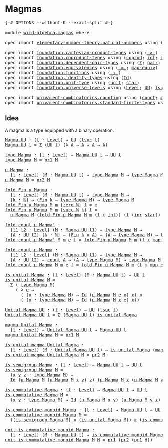 # Magmas

<pre class="Agda"><a id="19" class="Symbol">{-#</a> <a id="23" class="Keyword">OPTIONS</a> <a id="31" class="Pragma">--without-K</a> <a id="43" class="Pragma">--exact-split</a> <a id="57" class="Symbol">#-}</a>

<a id="62" class="Keyword">module</a> <a id="69" href="wild-algebra.magmas.html" class="Module">wild-algebra.magmas</a> <a id="89" class="Keyword">where</a>

<a id="96" class="Keyword">open</a> <a id="101" class="Keyword">import</a> <a id="108" href="elementary-number-theory.natural-numbers.html" class="Module">elementary-number-theory.natural-numbers</a> <a id="149" class="Keyword">using</a> <a id="155" class="Symbol">(</a><a id="156" href="elementary-number-theory.natural-numbers.html#1444" class="Datatype">ℕ</a><a id="157" class="Symbol">;</a> <a id="159" href="elementary-number-theory.natural-numbers.html#1465" class="InductiveConstructor">zero-ℕ</a><a id="165" class="Symbol">;</a> <a id="167" href="elementary-number-theory.natural-numbers.html#1478" class="InductiveConstructor">succ-ℕ</a><a id="173" class="Symbol">)</a>

<a id="176" class="Keyword">open</a> <a id="181" class="Keyword">import</a> <a id="188" href="foundation.cartesian-product-types.html" class="Module">foundation.cartesian-product-types</a> <a id="223" class="Keyword">using</a> <a id="229" class="Symbol">(</a><a id="230" href="foundation-core.cartesian-product-types.html#577" class="Function Operator">_×_</a><a id="233" class="Symbol">)</a>
<a id="235" class="Keyword">open</a> <a id="240" class="Keyword">import</a> <a id="247" href="foundation.coproduct-types.html" class="Module">foundation.coproduct-types</a> <a id="274" class="Keyword">using</a> <a id="280" class="Symbol">(</a><a id="281" href="foundation.coproduct-types.html#1168" class="Datatype">coprod</a><a id="287" class="Symbol">;</a> <a id="289" href="foundation.coproduct-types.html#1239" class="InductiveConstructor">inl</a><a id="292" class="Symbol">;</a> <a id="294" href="foundation.coproduct-types.html#1262" class="InductiveConstructor">inr</a><a id="297" class="Symbol">)</a>
<a id="299" class="Keyword">open</a> <a id="304" class="Keyword">import</a> <a id="311" href="foundation.dependent-pair-types.html" class="Module">foundation.dependent-pair-types</a> <a id="343" class="Keyword">using</a> <a id="349" class="Symbol">(</a><a id="350" href="foundation-core.dependent-pair-types.html#502" class="Record">Σ</a><a id="351" class="Symbol">;</a> <a id="353" href="foundation-core.dependent-pair-types.html#575" class="InductiveConstructor">pair</a><a id="357" class="Symbol">;</a> <a id="359" href="foundation-core.dependent-pair-types.html#592" class="Field">pr1</a><a id="362" class="Symbol">;</a> <a id="364" href="foundation-core.dependent-pair-types.html#604" class="Field">pr2</a><a id="367" class="Symbol">)</a>
<a id="369" class="Keyword">open</a> <a id="374" class="Keyword">import</a> <a id="381" href="foundation.equivalences.html" class="Module">foundation.equivalences</a> <a id="405" class="Keyword">using</a> <a id="411" class="Symbol">(</a><a id="412" href="foundation-core.equivalences.html#1607" class="Function Operator">_≃_</a><a id="415" class="Symbol">;</a> <a id="417" href="foundation-core.equivalences.html#1807" class="Function">map-equiv</a><a id="426" class="Symbol">)</a>
<a id="428" class="Keyword">open</a> <a id="433" class="Keyword">import</a> <a id="440" href="foundation.functions.html" class="Module">foundation.functions</a> <a id="461" class="Keyword">using</a> <a id="467" class="Symbol">(</a><a id="468" href="foundation-core.functions.html#407" class="Function Operator">_∘_</a><a id="471" class="Symbol">)</a>
<a id="473" class="Keyword">open</a> <a id="478" class="Keyword">import</a> <a id="485" href="foundation.identity-types.html" class="Module">foundation.identity-types</a> <a id="511" class="Keyword">using</a> <a id="517" class="Symbol">(</a><a id="518" href="foundation-core.identity-types.html#641" class="Datatype">Id</a><a id="520" class="Symbol">)</a>
<a id="522" class="Keyword">open</a> <a id="527" class="Keyword">import</a> <a id="534" href="foundation.unit-type.html" class="Module">foundation.unit-type</a> <a id="555" class="Keyword">using</a> <a id="561" class="Symbol">(</a><a id="562" href="foundation.unit-type.html#975" class="Datatype">unit</a><a id="566" class="Symbol">;</a> <a id="568" href="foundation.unit-type.html#999" class="InductiveConstructor">star</a><a id="572" class="Symbol">)</a>
<a id="574" class="Keyword">open</a> <a id="579" class="Keyword">import</a> <a id="586" href="foundation.universe-levels.html" class="Module">foundation.universe-levels</a> <a id="613" class="Keyword">using</a> <a id="619" class="Symbol">(</a><a id="620" href="Agda.Primitive.html#597" class="Postulate">Level</a><a id="625" class="Symbol">;</a> <a id="627" href="foundation-core.universe-levels.html#222" class="Primitive">UU</a><a id="629" class="Symbol">;</a> <a id="631" href="Agda.Primitive.html#780" class="Primitive">lsuc</a><a id="635" class="Symbol">)</a>

<a id="638" class="Keyword">open</a> <a id="643" class="Keyword">import</a> <a id="650" href="univalent-combinatorics.counting.html" class="Module">univalent-combinatorics.counting</a> <a id="683" class="Keyword">using</a> <a id="689" class="Symbol">(</a><a id="690" href="univalent-combinatorics.counting.html#1746" class="Function">count</a><a id="695" class="Symbol">;</a> <a id="697" href="univalent-combinatorics.counting.html#2017" class="Function">map-equiv-count</a><a id="712" class="Symbol">)</a>
<a id="714" class="Keyword">open</a> <a id="719" class="Keyword">import</a> <a id="726" href="univalent-combinatorics.standard-finite-types.html" class="Module">univalent-combinatorics.standard-finite-types</a> <a id="772" class="Keyword">using</a> <a id="778" class="Symbol">(</a><a id="779" href="univalent-combinatorics.standard-finite-types.html#1975" class="Function">Fin</a><a id="782" class="Symbol">)</a>
</pre>
## Idea

A magma is a type equipped with a binary operation.

<pre class="Agda"><a id="Magma-UU"></a><a id="859" href="wild-algebra.magmas.html#859" class="Function">Magma-UU</a> <a id="868" class="Symbol">:</a> <a id="870" class="Symbol">(</a><a id="871" href="wild-algebra.magmas.html#871" class="Bound">l</a> <a id="873" class="Symbol">:</a> <a id="875" href="Agda.Primitive.html#597" class="Postulate">Level</a><a id="880" class="Symbol">)</a> <a id="882" class="Symbol">→</a> <a id="884" href="foundation-core.universe-levels.html#222" class="Primitive">UU</a> <a id="887" class="Symbol">(</a><a id="888" href="Agda.Primitive.html#780" class="Primitive">lsuc</a> <a id="893" href="wild-algebra.magmas.html#871" class="Bound">l</a><a id="894" class="Symbol">)</a>
<a id="896" href="wild-algebra.magmas.html#859" class="Function">Magma-UU</a> <a id="905" href="wild-algebra.magmas.html#905" class="Bound">l</a> <a id="907" class="Symbol">=</a> <a id="909" href="foundation-core.dependent-pair-types.html#502" class="Record">Σ</a> <a id="911" class="Symbol">(</a><a id="912" href="foundation-core.universe-levels.html#222" class="Primitive">UU</a> <a id="915" href="wild-algebra.magmas.html#905" class="Bound">l</a><a id="916" class="Symbol">)</a> <a id="918" class="Symbol">(λ</a> <a id="921" href="wild-algebra.magmas.html#921" class="Bound">A</a> <a id="923" class="Symbol">→</a> <a id="925" href="wild-algebra.magmas.html#921" class="Bound">A</a> <a id="927" class="Symbol">→</a> <a id="929" href="wild-algebra.magmas.html#921" class="Bound">A</a> <a id="931" class="Symbol">→</a> <a id="933" href="wild-algebra.magmas.html#921" class="Bound">A</a><a id="934" class="Symbol">)</a>

<a id="type-Magma"></a><a id="937" href="wild-algebra.magmas.html#937" class="Function">type-Magma</a> <a id="948" class="Symbol">:</a> <a id="950" class="Symbol">{</a><a id="951" href="wild-algebra.magmas.html#951" class="Bound">l</a> <a id="953" class="Symbol">:</a> <a id="955" href="Agda.Primitive.html#597" class="Postulate">Level</a><a id="960" class="Symbol">}</a> <a id="962" class="Symbol">→</a> <a id="964" href="wild-algebra.magmas.html#859" class="Function">Magma-UU</a> <a id="973" href="wild-algebra.magmas.html#951" class="Bound">l</a> <a id="975" class="Symbol">→</a> <a id="977" href="foundation-core.universe-levels.html#222" class="Primitive">UU</a> <a id="980" href="wild-algebra.magmas.html#951" class="Bound">l</a>
<a id="982" href="wild-algebra.magmas.html#937" class="Function">type-Magma</a> <a id="993" href="wild-algebra.magmas.html#993" class="Bound">M</a> <a id="995" class="Symbol">=</a> <a id="997" href="foundation-core.dependent-pair-types.html#592" class="Field">pr1</a> <a id="1001" href="wild-algebra.magmas.html#993" class="Bound">M</a>

<a id="μ-Magma"></a><a id="1004" href="wild-algebra.magmas.html#1004" class="Function">μ-Magma</a> <a id="1012" class="Symbol">:</a>
  <a id="1016" class="Symbol">{</a><a id="1017" href="wild-algebra.magmas.html#1017" class="Bound">l</a> <a id="1019" class="Symbol">:</a> <a id="1021" href="Agda.Primitive.html#597" class="Postulate">Level</a><a id="1026" class="Symbol">}</a> <a id="1028" class="Symbol">(</a><a id="1029" href="wild-algebra.magmas.html#1029" class="Bound">M</a> <a id="1031" class="Symbol">:</a> <a id="1033" href="wild-algebra.magmas.html#859" class="Function">Magma-UU</a> <a id="1042" href="wild-algebra.magmas.html#1017" class="Bound">l</a><a id="1043" class="Symbol">)</a> <a id="1045" class="Symbol">→</a> <a id="1047" href="wild-algebra.magmas.html#937" class="Function">type-Magma</a> <a id="1058" href="wild-algebra.magmas.html#1029" class="Bound">M</a> <a id="1060" class="Symbol">→</a> <a id="1062" href="wild-algebra.magmas.html#937" class="Function">type-Magma</a> <a id="1073" href="wild-algebra.magmas.html#1029" class="Bound">M</a> <a id="1075" class="Symbol">→</a> <a id="1077" href="wild-algebra.magmas.html#937" class="Function">type-Magma</a> <a id="1088" href="wild-algebra.magmas.html#1029" class="Bound">M</a>
<a id="1090" href="wild-algebra.magmas.html#1004" class="Function">μ-Magma</a> <a id="1098" href="wild-algebra.magmas.html#1098" class="Bound">M</a> <a id="1100" class="Symbol">=</a> <a id="1102" href="foundation-core.dependent-pair-types.html#604" class="Field">pr2</a> <a id="1106" href="wild-algebra.magmas.html#1098" class="Bound">M</a>

<a id="fold-Fin-μ-Magma"></a><a id="1109" href="wild-algebra.magmas.html#1109" class="Function">fold-Fin-μ-Magma</a> <a id="1126" class="Symbol">:</a>
  <a id="1130" class="Symbol">{</a><a id="1131" href="wild-algebra.magmas.html#1131" class="Bound">l</a> <a id="1133" class="Symbol">:</a> <a id="1135" href="Agda.Primitive.html#597" class="Postulate">Level</a><a id="1140" class="Symbol">}</a> <a id="1142" class="Symbol">(</a><a id="1143" href="wild-algebra.magmas.html#1143" class="Bound">M</a> <a id="1145" class="Symbol">:</a> <a id="1147" href="wild-algebra.magmas.html#859" class="Function">Magma-UU</a> <a id="1156" href="wild-algebra.magmas.html#1131" class="Bound">l</a><a id="1157" class="Symbol">)</a> <a id="1159" class="Symbol">→</a> <a id="1161" href="wild-algebra.magmas.html#937" class="Function">type-Magma</a> <a id="1172" href="wild-algebra.magmas.html#1143" class="Bound">M</a> <a id="1174" class="Symbol">→</a>
  <a id="1178" class="Symbol">{</a><a id="1179" href="wild-algebra.magmas.html#1179" class="Bound">k</a> <a id="1181" class="Symbol">:</a> <a id="1183" href="elementary-number-theory.natural-numbers.html#1444" class="Datatype">ℕ</a><a id="1184" class="Symbol">}</a> <a id="1186" class="Symbol">→</a> <a id="1188" class="Symbol">(</a><a id="1189" href="univalent-combinatorics.standard-finite-types.html#1975" class="Function">Fin</a> <a id="1193" href="wild-algebra.magmas.html#1179" class="Bound">k</a> <a id="1195" class="Symbol">→</a> <a id="1197" href="wild-algebra.magmas.html#937" class="Function">type-Magma</a> <a id="1208" href="wild-algebra.magmas.html#1143" class="Bound">M</a><a id="1209" class="Symbol">)</a> <a id="1211" class="Symbol">→</a> <a id="1213" href="wild-algebra.magmas.html#937" class="Function">type-Magma</a> <a id="1224" href="wild-algebra.magmas.html#1143" class="Bound">M</a>
<a id="1226" href="wild-algebra.magmas.html#1109" class="Function">fold-Fin-μ-Magma</a> <a id="1243" href="wild-algebra.magmas.html#1243" class="Bound">M</a> <a id="1245" href="wild-algebra.magmas.html#1245" class="Bound">m</a> <a id="1247" class="Symbol">{</a><a id="1248" href="elementary-number-theory.natural-numbers.html#1465" class="InductiveConstructor">zero-ℕ</a><a id="1254" class="Symbol">}</a> <a id="1256" href="wild-algebra.magmas.html#1256" class="Bound">f</a> <a id="1258" class="Symbol">=</a> <a id="1260" href="wild-algebra.magmas.html#1245" class="Bound">m</a>
<a id="1262" href="wild-algebra.magmas.html#1109" class="Function">fold-Fin-μ-Magma</a> <a id="1279" href="wild-algebra.magmas.html#1279" class="Bound">M</a> <a id="1281" href="wild-algebra.magmas.html#1281" class="Bound">m</a> <a id="1283" class="Symbol">{</a><a id="1284" href="elementary-number-theory.natural-numbers.html#1478" class="InductiveConstructor">succ-ℕ</a> <a id="1291" href="wild-algebra.magmas.html#1291" class="Bound">k</a><a id="1292" class="Symbol">}</a> <a id="1294" href="wild-algebra.magmas.html#1294" class="Bound">f</a> <a id="1296" class="Symbol">=</a>
  <a id="1300" href="wild-algebra.magmas.html#1004" class="Function">μ-Magma</a> <a id="1308" href="wild-algebra.magmas.html#1279" class="Bound">M</a> <a id="1310" class="Symbol">(</a><a id="1311" href="wild-algebra.magmas.html#1109" class="Function">fold-Fin-μ-Magma</a> <a id="1328" href="wild-algebra.magmas.html#1279" class="Bound">M</a> <a id="1330" href="wild-algebra.magmas.html#1281" class="Bound">m</a> <a id="1332" class="Symbol">(</a><a id="1333" href="wild-algebra.magmas.html#1294" class="Bound">f</a> <a id="1335" href="foundation-core.functions.html#407" class="Function Operator">∘</a> <a id="1337" href="foundation.coproduct-types.html#1239" class="InductiveConstructor">inl</a><a id="1340" class="Symbol">))</a> <a id="1343" class="Symbol">(</a><a id="1344" href="wild-algebra.magmas.html#1294" class="Bound">f</a> <a id="1346" class="Symbol">(</a><a id="1347" href="foundation.coproduct-types.html#1262" class="InductiveConstructor">inr</a> <a id="1351" href="foundation.unit-type.html#999" class="InductiveConstructor">star</a><a id="1355" class="Symbol">))</a>

<a id="fold-count-μ-Magma&#39;"></a><a id="1359" href="wild-algebra.magmas.html#1359" class="Function">fold-count-μ-Magma&#39;</a> <a id="1379" class="Symbol">:</a>
  <a id="1383" class="Symbol">{</a><a id="1384" href="wild-algebra.magmas.html#1384" class="Bound">l1</a> <a id="1387" href="wild-algebra.magmas.html#1387" class="Bound">l2</a> <a id="1390" class="Symbol">:</a> <a id="1392" href="Agda.Primitive.html#597" class="Postulate">Level</a><a id="1397" class="Symbol">}</a> <a id="1399" class="Symbol">(</a><a id="1400" href="wild-algebra.magmas.html#1400" class="Bound">M</a> <a id="1402" class="Symbol">:</a> <a id="1404" href="wild-algebra.magmas.html#859" class="Function">Magma-UU</a> <a id="1413" href="wild-algebra.magmas.html#1384" class="Bound">l1</a><a id="1415" class="Symbol">)</a> <a id="1417" class="Symbol">→</a> <a id="1419" href="wild-algebra.magmas.html#937" class="Function">type-Magma</a> <a id="1430" href="wild-algebra.magmas.html#1400" class="Bound">M</a> <a id="1432" class="Symbol">→</a>
  <a id="1436" class="Symbol">{</a><a id="1437" href="wild-algebra.magmas.html#1437" class="Bound">A</a> <a id="1439" class="Symbol">:</a> <a id="1441" href="foundation-core.universe-levels.html#222" class="Primitive">UU</a> <a id="1444" href="wild-algebra.magmas.html#1387" class="Bound">l2</a><a id="1446" class="Symbol">}</a> <a id="1448" class="Symbol">{</a><a id="1449" href="wild-algebra.magmas.html#1449" class="Bound">k</a> <a id="1451" class="Symbol">:</a> <a id="1453" href="elementary-number-theory.natural-numbers.html#1444" class="Datatype">ℕ</a><a id="1454" class="Symbol">}</a> <a id="1456" class="Symbol">→</a> <a id="1458" class="Symbol">(</a><a id="1459" href="univalent-combinatorics.standard-finite-types.html#1975" class="Function">Fin</a> <a id="1463" href="wild-algebra.magmas.html#1449" class="Bound">k</a> <a id="1465" href="foundation-core.equivalences.html#1607" class="Function Operator">≃</a> <a id="1467" href="wild-algebra.magmas.html#1437" class="Bound">A</a><a id="1468" class="Symbol">)</a> <a id="1470" class="Symbol">→</a> <a id="1472" class="Symbol">(</a><a id="1473" href="wild-algebra.magmas.html#1437" class="Bound">A</a> <a id="1475" class="Symbol">→</a> <a id="1477" href="wild-algebra.magmas.html#937" class="Function">type-Magma</a> <a id="1488" href="wild-algebra.magmas.html#1400" class="Bound">M</a><a id="1489" class="Symbol">)</a> <a id="1491" class="Symbol">→</a> <a id="1493" href="wild-algebra.magmas.html#937" class="Function">type-Magma</a> <a id="1504" href="wild-algebra.magmas.html#1400" class="Bound">M</a>
<a id="1506" href="wild-algebra.magmas.html#1359" class="Function">fold-count-μ-Magma&#39;</a> <a id="1526" href="wild-algebra.magmas.html#1526" class="Bound">M</a> <a id="1528" href="wild-algebra.magmas.html#1528" class="Bound">m</a> <a id="1530" href="wild-algebra.magmas.html#1530" class="Bound">e</a> <a id="1532" href="wild-algebra.magmas.html#1532" class="Bound">f</a> <a id="1534" class="Symbol">=</a> <a id="1536" href="wild-algebra.magmas.html#1109" class="Function">fold-Fin-μ-Magma</a> <a id="1553" href="wild-algebra.magmas.html#1526" class="Bound">M</a> <a id="1555" href="wild-algebra.magmas.html#1528" class="Bound">m</a> <a id="1557" class="Symbol">(</a><a id="1558" href="wild-algebra.magmas.html#1532" class="Bound">f</a> <a id="1560" href="foundation-core.functions.html#407" class="Function Operator">∘</a> <a id="1562" href="foundation-core.equivalences.html#1807" class="Function">map-equiv</a> <a id="1572" href="wild-algebra.magmas.html#1530" class="Bound">e</a><a id="1573" class="Symbol">)</a>

<a id="fold-count-μ-Magma"></a><a id="1576" href="wild-algebra.magmas.html#1576" class="Function">fold-count-μ-Magma</a> <a id="1595" class="Symbol">:</a>
  <a id="1599" class="Symbol">{</a><a id="1600" href="wild-algebra.magmas.html#1600" class="Bound">l1</a> <a id="1603" href="wild-algebra.magmas.html#1603" class="Bound">l2</a> <a id="1606" class="Symbol">:</a> <a id="1608" href="Agda.Primitive.html#597" class="Postulate">Level</a><a id="1613" class="Symbol">}</a> <a id="1615" class="Symbol">(</a><a id="1616" href="wild-algebra.magmas.html#1616" class="Bound">M</a> <a id="1618" class="Symbol">:</a> <a id="1620" href="wild-algebra.magmas.html#859" class="Function">Magma-UU</a> <a id="1629" href="wild-algebra.magmas.html#1600" class="Bound">l1</a><a id="1631" class="Symbol">)</a> <a id="1633" class="Symbol">→</a> <a id="1635" href="wild-algebra.magmas.html#937" class="Function">type-Magma</a> <a id="1646" href="wild-algebra.magmas.html#1616" class="Bound">M</a> <a id="1648" class="Symbol">→</a>
  <a id="1652" class="Symbol">{</a><a id="1653" href="wild-algebra.magmas.html#1653" class="Bound">A</a> <a id="1655" class="Symbol">:</a> <a id="1657" href="foundation-core.universe-levels.html#222" class="Primitive">UU</a> <a id="1660" href="wild-algebra.magmas.html#1603" class="Bound">l2</a><a id="1662" class="Symbol">}</a> <a id="1664" class="Symbol">→</a> <a id="1666" href="univalent-combinatorics.counting.html#1746" class="Function">count</a> <a id="1672" href="wild-algebra.magmas.html#1653" class="Bound">A</a> <a id="1674" class="Symbol">→</a> <a id="1676" class="Symbol">(</a><a id="1677" href="wild-algebra.magmas.html#1653" class="Bound">A</a> <a id="1679" class="Symbol">→</a> <a id="1681" href="wild-algebra.magmas.html#937" class="Function">type-Magma</a> <a id="1692" href="wild-algebra.magmas.html#1616" class="Bound">M</a><a id="1693" class="Symbol">)</a> <a id="1695" class="Symbol">→</a> <a id="1697" href="wild-algebra.magmas.html#937" class="Function">type-Magma</a> <a id="1708" href="wild-algebra.magmas.html#1616" class="Bound">M</a>
<a id="1710" href="wild-algebra.magmas.html#1576" class="Function">fold-count-μ-Magma</a> <a id="1729" href="wild-algebra.magmas.html#1729" class="Bound">M</a> <a id="1731" href="wild-algebra.magmas.html#1731" class="Bound">m</a> <a id="1733" href="wild-algebra.magmas.html#1733" class="Bound">e</a> <a id="1735" href="wild-algebra.magmas.html#1735" class="Bound">f</a> <a id="1737" class="Symbol">=</a> <a id="1739" href="wild-algebra.magmas.html#1109" class="Function">fold-Fin-μ-Magma</a> <a id="1756" href="wild-algebra.magmas.html#1729" class="Bound">M</a> <a id="1758" href="wild-algebra.magmas.html#1731" class="Bound">m</a> <a id="1760" class="Symbol">(</a><a id="1761" href="wild-algebra.magmas.html#1735" class="Bound">f</a> <a id="1763" href="foundation-core.functions.html#407" class="Function Operator">∘</a> <a id="1765" href="univalent-combinatorics.counting.html#2017" class="Function">map-equiv-count</a> <a id="1781" href="wild-algebra.magmas.html#1733" class="Bound">e</a><a id="1782" class="Symbol">)</a>

<a id="is-unital-Magma"></a><a id="1785" href="wild-algebra.magmas.html#1785" class="Function">is-unital-Magma</a> <a id="1801" class="Symbol">:</a> <a id="1803" class="Symbol">{</a><a id="1804" href="wild-algebra.magmas.html#1804" class="Bound">l</a> <a id="1806" class="Symbol">:</a> <a id="1808" href="Agda.Primitive.html#597" class="Postulate">Level</a><a id="1813" class="Symbol">}</a> <a id="1815" class="Symbol">(</a><a id="1816" href="wild-algebra.magmas.html#1816" class="Bound">M</a> <a id="1818" class="Symbol">:</a> <a id="1820" href="wild-algebra.magmas.html#859" class="Function">Magma-UU</a> <a id="1829" href="wild-algebra.magmas.html#1804" class="Bound">l</a><a id="1830" class="Symbol">)</a> <a id="1832" class="Symbol">→</a> <a id="1834" href="foundation-core.universe-levels.html#222" class="Primitive">UU</a> <a id="1837" href="wild-algebra.magmas.html#1804" class="Bound">l</a>
<a id="1839" href="wild-algebra.magmas.html#1785" class="Function">is-unital-Magma</a> <a id="1855" href="wild-algebra.magmas.html#1855" class="Bound">M</a> <a id="1857" class="Symbol">=</a>
  <a id="1861" href="foundation-core.dependent-pair-types.html#502" class="Record">Σ</a> <a id="1863" class="Symbol">(</a> <a id="1865" href="wild-algebra.magmas.html#937" class="Function">type-Magma</a> <a id="1876" href="wild-algebra.magmas.html#1855" class="Bound">M</a><a id="1877" class="Symbol">)</a>
    <a id="1883" class="Symbol">(</a> <a id="1885" class="Symbol">λ</a> <a id="1887" href="wild-algebra.magmas.html#1887" class="Bound">e</a> <a id="1889" class="Symbol">→</a>
      <a id="1897" class="Symbol">(</a> <a id="1899" class="Symbol">(</a><a id="1900" href="wild-algebra.magmas.html#1900" class="Bound">x</a> <a id="1902" class="Symbol">:</a> <a id="1904" href="wild-algebra.magmas.html#937" class="Function">type-Magma</a> <a id="1915" href="wild-algebra.magmas.html#1855" class="Bound">M</a><a id="1916" class="Symbol">)</a> <a id="1918" class="Symbol">→</a> <a id="1920" href="foundation-core.identity-types.html#641" class="Datatype">Id</a> <a id="1923" class="Symbol">(</a><a id="1924" href="wild-algebra.magmas.html#1004" class="Function">μ-Magma</a> <a id="1932" href="wild-algebra.magmas.html#1855" class="Bound">M</a> <a id="1934" href="wild-algebra.magmas.html#1887" class="Bound">e</a> <a id="1936" href="wild-algebra.magmas.html#1900" class="Bound">x</a><a id="1937" class="Symbol">)</a> <a id="1939" href="wild-algebra.magmas.html#1900" class="Bound">x</a><a id="1940" class="Symbol">)</a> <a id="1942" href="foundation-core.cartesian-product-types.html#577" class="Function Operator">×</a>
      <a id="1950" class="Symbol">(</a> <a id="1952" class="Symbol">(</a><a id="1953" href="wild-algebra.magmas.html#1953" class="Bound">x</a> <a id="1955" class="Symbol">:</a> <a id="1957" href="wild-algebra.magmas.html#937" class="Function">type-Magma</a> <a id="1968" href="wild-algebra.magmas.html#1855" class="Bound">M</a><a id="1969" class="Symbol">)</a> <a id="1971" class="Symbol">→</a> <a id="1973" href="foundation-core.identity-types.html#641" class="Datatype">Id</a> <a id="1976" class="Symbol">(</a><a id="1977" href="wild-algebra.magmas.html#1004" class="Function">μ-Magma</a> <a id="1985" href="wild-algebra.magmas.html#1855" class="Bound">M</a> <a id="1987" href="wild-algebra.magmas.html#1953" class="Bound">x</a> <a id="1989" href="wild-algebra.magmas.html#1887" class="Bound">e</a><a id="1990" class="Symbol">)</a> <a id="1992" href="wild-algebra.magmas.html#1953" class="Bound">x</a><a id="1993" class="Symbol">))</a>

<a id="Unital-Magma-UU"></a><a id="1997" href="wild-algebra.magmas.html#1997" class="Function">Unital-Magma-UU</a> <a id="2013" class="Symbol">:</a> <a id="2015" class="Symbol">(</a><a id="2016" href="wild-algebra.magmas.html#2016" class="Bound">l</a> <a id="2018" class="Symbol">:</a> <a id="2020" href="Agda.Primitive.html#597" class="Postulate">Level</a><a id="2025" class="Symbol">)</a> <a id="2027" class="Symbol">→</a> <a id="2029" href="foundation-core.universe-levels.html#222" class="Primitive">UU</a> <a id="2032" class="Symbol">(</a><a id="2033" href="Agda.Primitive.html#780" class="Primitive">lsuc</a> <a id="2038" href="wild-algebra.magmas.html#2016" class="Bound">l</a><a id="2039" class="Symbol">)</a>
<a id="2041" href="wild-algebra.magmas.html#1997" class="Function">Unital-Magma-UU</a> <a id="2057" href="wild-algebra.magmas.html#2057" class="Bound">l</a> <a id="2059" class="Symbol">=</a> <a id="2061" href="foundation-core.dependent-pair-types.html#502" class="Record">Σ</a> <a id="2063" class="Symbol">(</a><a id="2064" href="wild-algebra.magmas.html#859" class="Function">Magma-UU</a> <a id="2073" href="wild-algebra.magmas.html#2057" class="Bound">l</a><a id="2074" class="Symbol">)</a> <a id="2076" href="wild-algebra.magmas.html#1785" class="Function">is-unital-Magma</a>

<a id="magma-Unital-Magma"></a><a id="2093" href="wild-algebra.magmas.html#2093" class="Function">magma-Unital-Magma</a> <a id="2112" class="Symbol">:</a>
  <a id="2116" class="Symbol">{</a><a id="2117" href="wild-algebra.magmas.html#2117" class="Bound">l</a> <a id="2119" class="Symbol">:</a> <a id="2121" href="Agda.Primitive.html#597" class="Postulate">Level</a><a id="2126" class="Symbol">}</a> <a id="2128" class="Symbol">→</a> <a id="2130" href="wild-algebra.magmas.html#1997" class="Function">Unital-Magma-UU</a> <a id="2146" href="wild-algebra.magmas.html#2117" class="Bound">l</a> <a id="2148" class="Symbol">→</a> <a id="2150" href="wild-algebra.magmas.html#859" class="Function">Magma-UU</a> <a id="2159" href="wild-algebra.magmas.html#2117" class="Bound">l</a>
<a id="2161" href="wild-algebra.magmas.html#2093" class="Function">magma-Unital-Magma</a> <a id="2180" href="wild-algebra.magmas.html#2180" class="Bound">M</a> <a id="2182" class="Symbol">=</a> <a id="2184" href="foundation-core.dependent-pair-types.html#592" class="Field">pr1</a> <a id="2188" href="wild-algebra.magmas.html#2180" class="Bound">M</a>
  
<a id="is-unital-magma-Unital-Magma"></a><a id="2193" href="wild-algebra.magmas.html#2193" class="Function">is-unital-magma-Unital-Magma</a> <a id="2222" class="Symbol">:</a>
  <a id="2226" class="Symbol">{</a><a id="2227" href="wild-algebra.magmas.html#2227" class="Bound">l</a> <a id="2229" class="Symbol">:</a> <a id="2231" href="Agda.Primitive.html#597" class="Postulate">Level</a><a id="2236" class="Symbol">}</a> <a id="2238" class="Symbol">(</a><a id="2239" href="wild-algebra.magmas.html#2239" class="Bound">M</a> <a id="2241" class="Symbol">:</a> <a id="2243" href="wild-algebra.magmas.html#1997" class="Function">Unital-Magma-UU</a> <a id="2259" href="wild-algebra.magmas.html#2227" class="Bound">l</a><a id="2260" class="Symbol">)</a> <a id="2262" class="Symbol">→</a> <a id="2264" href="wild-algebra.magmas.html#1785" class="Function">is-unital-Magma</a> <a id="2280" class="Symbol">(</a><a id="2281" href="wild-algebra.magmas.html#2093" class="Function">magma-Unital-Magma</a> <a id="2300" href="wild-algebra.magmas.html#2239" class="Bound">M</a><a id="2301" class="Symbol">)</a>
<a id="2303" href="wild-algebra.magmas.html#2193" class="Function">is-unital-magma-Unital-Magma</a> <a id="2332" href="wild-algebra.magmas.html#2332" class="Bound">M</a> <a id="2334" class="Symbol">=</a> <a id="2336" href="foundation-core.dependent-pair-types.html#604" class="Field">pr2</a> <a id="2340" href="wild-algebra.magmas.html#2332" class="Bound">M</a>

<a id="is-semigroup-Magma"></a><a id="2343" href="wild-algebra.magmas.html#2343" class="Function">is-semigroup-Magma</a> <a id="2362" class="Symbol">:</a> <a id="2364" class="Symbol">{</a><a id="2365" href="wild-algebra.magmas.html#2365" class="Bound">l</a> <a id="2367" class="Symbol">:</a> <a id="2369" href="Agda.Primitive.html#597" class="Postulate">Level</a><a id="2374" class="Symbol">}</a> <a id="2376" class="Symbol">→</a> <a id="2378" href="wild-algebra.magmas.html#859" class="Function">Magma-UU</a> <a id="2387" href="wild-algebra.magmas.html#2365" class="Bound">l</a> <a id="2389" class="Symbol">→</a> <a id="2391" href="foundation-core.universe-levels.html#222" class="Primitive">UU</a> <a id="2394" href="wild-algebra.magmas.html#2365" class="Bound">l</a>
<a id="2396" href="wild-algebra.magmas.html#2343" class="Function">is-semigroup-Magma</a> <a id="2415" href="wild-algebra.magmas.html#2415" class="Bound">M</a> <a id="2417" class="Symbol">=</a>
  <a id="2421" class="Symbol">(</a><a id="2422" href="wild-algebra.magmas.html#2422" class="Bound">x</a> <a id="2424" href="wild-algebra.magmas.html#2424" class="Bound">y</a> <a id="2426" href="wild-algebra.magmas.html#2426" class="Bound">z</a> <a id="2428" class="Symbol">:</a> <a id="2430" href="wild-algebra.magmas.html#937" class="Function">type-Magma</a> <a id="2441" href="wild-algebra.magmas.html#2415" class="Bound">M</a><a id="2442" class="Symbol">)</a> <a id="2444" class="Symbol">→</a>
  <a id="2448" href="foundation-core.identity-types.html#641" class="Datatype">Id</a> <a id="2451" class="Symbol">(</a><a id="2452" href="wild-algebra.magmas.html#1004" class="Function">μ-Magma</a> <a id="2460" href="wild-algebra.magmas.html#2415" class="Bound">M</a> <a id="2462" class="Symbol">(</a><a id="2463" href="wild-algebra.magmas.html#1004" class="Function">μ-Magma</a> <a id="2471" href="wild-algebra.magmas.html#2415" class="Bound">M</a> <a id="2473" href="wild-algebra.magmas.html#2422" class="Bound">x</a> <a id="2475" href="wild-algebra.magmas.html#2424" class="Bound">y</a><a id="2476" class="Symbol">)</a> <a id="2478" href="wild-algebra.magmas.html#2426" class="Bound">z</a><a id="2479" class="Symbol">)</a> <a id="2481" class="Symbol">(</a><a id="2482" href="wild-algebra.magmas.html#1004" class="Function">μ-Magma</a> <a id="2490" href="wild-algebra.magmas.html#2415" class="Bound">M</a> <a id="2492" href="wild-algebra.magmas.html#2422" class="Bound">x</a> <a id="2494" class="Symbol">(</a><a id="2495" href="wild-algebra.magmas.html#1004" class="Function">μ-Magma</a> <a id="2503" href="wild-algebra.magmas.html#2415" class="Bound">M</a> <a id="2505" href="wild-algebra.magmas.html#2424" class="Bound">y</a> <a id="2507" href="wild-algebra.magmas.html#2426" class="Bound">z</a><a id="2508" class="Symbol">))</a>

<a id="is-commutative-Magma"></a><a id="2512" href="wild-algebra.magmas.html#2512" class="Function">is-commutative-Magma</a> <a id="2533" class="Symbol">:</a> <a id="2535" class="Symbol">{</a><a id="2536" href="wild-algebra.magmas.html#2536" class="Bound">l</a> <a id="2538" class="Symbol">:</a> <a id="2540" href="Agda.Primitive.html#597" class="Postulate">Level</a><a id="2545" class="Symbol">}</a> <a id="2547" class="Symbol">→</a> <a id="2549" href="wild-algebra.magmas.html#859" class="Function">Magma-UU</a> <a id="2558" href="wild-algebra.magmas.html#2536" class="Bound">l</a> <a id="2560" class="Symbol">→</a> <a id="2562" href="foundation-core.universe-levels.html#222" class="Primitive">UU</a> <a id="2565" href="wild-algebra.magmas.html#2536" class="Bound">l</a>
<a id="2567" href="wild-algebra.magmas.html#2512" class="Function">is-commutative-Magma</a> <a id="2588" href="wild-algebra.magmas.html#2588" class="Bound">M</a> <a id="2590" class="Symbol">=</a>
  <a id="2594" class="Symbol">(</a><a id="2595" href="wild-algebra.magmas.html#2595" class="Bound">x</a> <a id="2597" href="wild-algebra.magmas.html#2597" class="Bound">y</a> <a id="2599" class="Symbol">:</a> <a id="2601" href="wild-algebra.magmas.html#937" class="Function">type-Magma</a> <a id="2612" href="wild-algebra.magmas.html#2588" class="Bound">M</a><a id="2613" class="Symbol">)</a> <a id="2615" class="Symbol">→</a> <a id="2617" href="foundation-core.identity-types.html#641" class="Datatype">Id</a> <a id="2620" class="Symbol">(</a><a id="2621" href="wild-algebra.magmas.html#1004" class="Function">μ-Magma</a> <a id="2629" href="wild-algebra.magmas.html#2588" class="Bound">M</a> <a id="2631" href="wild-algebra.magmas.html#2595" class="Bound">x</a> <a id="2633" href="wild-algebra.magmas.html#2597" class="Bound">y</a><a id="2634" class="Symbol">)</a> <a id="2636" class="Symbol">(</a><a id="2637" href="wild-algebra.magmas.html#1004" class="Function">μ-Magma</a> <a id="2645" href="wild-algebra.magmas.html#2588" class="Bound">M</a> <a id="2647" href="wild-algebra.magmas.html#2597" class="Bound">y</a> <a id="2649" href="wild-algebra.magmas.html#2595" class="Bound">x</a><a id="2650" class="Symbol">)</a>

<a id="is-commutative-monoid-Magma"></a><a id="2653" href="wild-algebra.magmas.html#2653" class="Function">is-commutative-monoid-Magma</a> <a id="2681" class="Symbol">:</a> <a id="2683" class="Symbol">{</a><a id="2684" href="wild-algebra.magmas.html#2684" class="Bound">l</a> <a id="2686" class="Symbol">:</a> <a id="2688" href="Agda.Primitive.html#597" class="Postulate">Level</a><a id="2693" class="Symbol">}</a> <a id="2695" class="Symbol">→</a> <a id="2697" href="wild-algebra.magmas.html#859" class="Function">Magma-UU</a> <a id="2706" href="wild-algebra.magmas.html#2684" class="Bound">l</a> <a id="2708" class="Symbol">→</a> <a id="2710" href="foundation-core.universe-levels.html#222" class="Primitive">UU</a> <a id="2713" href="wild-algebra.magmas.html#2684" class="Bound">l</a>
<a id="2715" href="wild-algebra.magmas.html#2653" class="Function">is-commutative-monoid-Magma</a> <a id="2743" href="wild-algebra.magmas.html#2743" class="Bound">M</a> <a id="2745" class="Symbol">=</a>
  <a id="2749" class="Symbol">((</a><a id="2751" href="wild-algebra.magmas.html#2343" class="Function">is-semigroup-Magma</a> <a id="2770" href="wild-algebra.magmas.html#2743" class="Bound">M</a><a id="2771" class="Symbol">)</a> <a id="2773" href="foundation-core.cartesian-product-types.html#577" class="Function Operator">×</a> <a id="2775" class="Symbol">(</a><a id="2776" href="wild-algebra.magmas.html#1785" class="Function">is-unital-Magma</a> <a id="2792" href="wild-algebra.magmas.html#2743" class="Bound">M</a><a id="2793" class="Symbol">))</a> <a id="2796" href="foundation-core.cartesian-product-types.html#577" class="Function Operator">×</a> <a id="2798" class="Symbol">(</a><a id="2799" href="wild-algebra.magmas.html#2512" class="Function">is-commutative-Magma</a> <a id="2820" href="wild-algebra.magmas.html#2743" class="Bound">M</a><a id="2821" class="Symbol">)</a>

<a id="unit-is-commutative-monoid-Magma"></a><a id="2824" href="wild-algebra.magmas.html#2824" class="Function">unit-is-commutative-monoid-Magma</a> <a id="2857" class="Symbol">:</a>
  <a id="2861" class="Symbol">{</a><a id="2862" href="wild-algebra.magmas.html#2862" class="Bound">l</a> <a id="2864" class="Symbol">:</a> <a id="2866" href="Agda.Primitive.html#597" class="Postulate">Level</a><a id="2871" class="Symbol">}</a> <a id="2873" class="Symbol">(</a><a id="2874" href="wild-algebra.magmas.html#2874" class="Bound">M</a> <a id="2876" class="Symbol">:</a> <a id="2878" href="wild-algebra.magmas.html#859" class="Function">Magma-UU</a> <a id="2887" href="wild-algebra.magmas.html#2862" class="Bound">l</a><a id="2888" class="Symbol">)</a> <a id="2890" class="Symbol">→</a> <a id="2892" href="wild-algebra.magmas.html#2653" class="Function">is-commutative-monoid-Magma</a> <a id="2920" href="wild-algebra.magmas.html#2874" class="Bound">M</a> <a id="2922" class="Symbol">→</a> <a id="2924" href="wild-algebra.magmas.html#937" class="Function">type-Magma</a> <a id="2935" href="wild-algebra.magmas.html#2874" class="Bound">M</a>
<a id="2937" href="wild-algebra.magmas.html#2824" class="Function">unit-is-commutative-monoid-Magma</a> <a id="2970" href="wild-algebra.magmas.html#2970" class="Bound">M</a> <a id="2972" href="wild-algebra.magmas.html#2972" class="Bound">H</a> <a id="2974" class="Symbol">=</a> <a id="2976" href="foundation-core.dependent-pair-types.html#592" class="Field">pr1</a> <a id="2980" class="Symbol">(</a><a id="2981" href="foundation-core.dependent-pair-types.html#604" class="Field">pr2</a> <a id="2985" class="Symbol">(</a><a id="2986" href="foundation-core.dependent-pair-types.html#592" class="Field">pr1</a> <a id="2990" href="wild-algebra.magmas.html#2972" class="Bound">H</a><a id="2991" class="Symbol">))</a>
</pre>